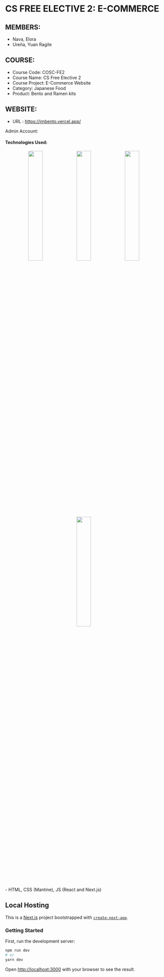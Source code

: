 # CS FREE ELECTIVE 2: E-COMMERCE

## MEMBERS:
- Nava, Elora 
- Ureña, Yuan Ragile

## COURSE:
- Course Code: COSC-FE2
- Course Name: CS Free Elective 2
- Course Project: E-Commerce Website
- Category: Japanese Food
- Product: Bento and Ramen kits

## WEBSITE:
- URL : https://imbento.vercel.app/

Admin Account:

#### Technologies Used:


<p align="center">
  <img width="30%" height="30%" src="https://www.gstatic.com/devrel-devsite/prod/vc901a5242fa1f51622c87b6b540eca04c81baea0c307ecf1bb2dd2ea202bf099/firebase/images/touchicon-180.png"/>
  <img width="30%" height="30%" src="https://upload.wikimedia.org/wikipedia/commons/6/6a/JavaScript-logo.png"/>
  <img width="30%" height="30%" src="https://ivazz.com/wp-content/uploads/2021/05/react.png"/>
  <img width="30%" height="30%" src="https://upload.wikimedia.org/wikipedia/commons/thumb/8/8e/Nextjs-logo.svg/800px-Nextjs-logo.svg.png"/>
</p>
- HTML, CSS (Mantine), JS (React and Next.js)


## Local Hosting

This is a [Next.js](https://nextjs.org/) project bootstrapped with [`create-next-app`](https://github.com/vercel/next.js/tree/canary/packages/create-next-app).

### Getting Started

First, run the development server:

```bash
npm run dev
# or
yarn dev
```

Open [http://localhost:3000](http://localhost:3000) with your browser to see the result.

